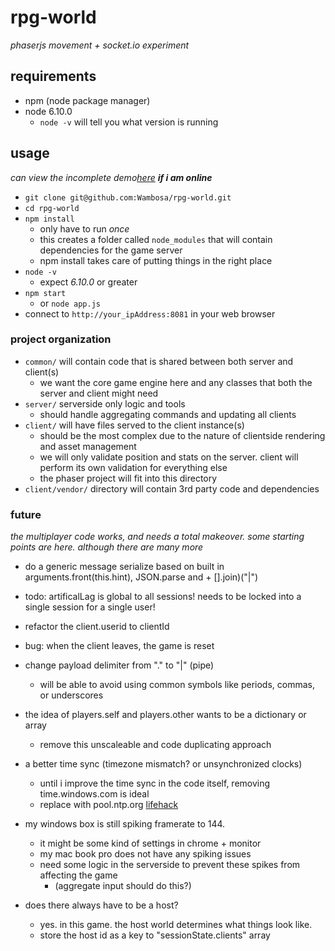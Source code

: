 # rpg-world
_phaserjs movement + socket.io experiment_


## requirements
- npm (node package manager)
- node 6.10.0
	- `node -v` will tell you what version is running


## usage
_can view the incomplete demo[here](http://multiplayer-playground-wambosa.c9users.io:8081/) **if i am online**_
- `git clone git@github.com:Wambosa/rpg-world.git`
- `cd rpg-world`
- `npm install`
	- only have to run _once_
	- this creates a folder called `node_modules` that will contain dependencies for the game server
	- npm install takes care of putting things in the right place
- `node -v`
	- expect _6.10.0_ or greater
- `npm start`
	- or `node app.js`
- connect to `http://your_ipAddress:8081` in your web browser


### project organization
- `common/` will contain code that is shared between both server and client(s)
	- we want the core game engine here and any classes that both the server and client might need
- `server/` serverside only logic and tools
	- should handle aggregating commands and updating all clients
- `client/` will have files served to the client instance(s)
	- should be the most complex due to the nature of clientside rendering and asset management
	- we will only validate position and stats on the server. client will perform its own validation for everything else
	- the phaser project will fit into this directory
- `client/vendor/` directory will contain 3rd party code and dependencies


### future
_the multiplayer code works, and needs a total makeover. some starting points are here. although there are many more_

- do a generic message serialize based on built in arguments.front(this.hint), JSON.parse and  + [].join)("|")

- todo: artificalLag is global to all sessions! needs to be locked into a single session for a single user!

- refactor the client.userid to clientId

- bug: when the client leaves, the game is reset
- change payload delimiter from "." to "|" (pipe)
	- will be able to avoid using common symbols like periods, commas, or underscores

- the idea of players.self and players.other wants to be a dictionary or array
	- remove this unscaleable and code duplicating approach

- a better time sync (timezone mismatch? or unsynchronized clocks)
	- until i improve the time sync in the code itself, removing time.windows.com is ideal
	- replace with pool.ntp.org [lifehack](http://lifehacker.com/5819797/synchronize-your-windows-clock-with-an-alternative-time-server-to-increase-accuracy)

- my windows box is still spiking framerate to 144.
	- it might be some kind of settings in chrome + monitor
	- my mac book pro does not have any spiking issues
	- need some logic in the serverside to prevent these spikes from affecting the game
		- (aggregate input should do this?)

- does there always have to be a host?
	- yes. in this game. the host world determines what things look like.
	- store the host id as a key to "sessionState.clients" array
